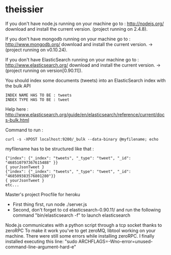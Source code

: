 theissier
=========

If you don't have node.js running on your machine go to : http://nodejs.org/ download and install the current version. 
(project running on 2.4.8).

If you don't have mongodb running on your machine go to : http://www.mongodb.org/ download and install the current version.
-> (project running on v0.10.24).

If you don't have ElasticSearch running on your machine go to : http://www.elasticsearch.org/ download and install the current version.
-> (project running on version[0.90.11]).

You should index some documents (tweets) into an ElasticSearch index with the bulk API
```
INDEX NAME HAS TO BE : tweets
INDEX TYPE HAS TO BE : tweet
```
Help here : http://www.elasticsearch.org/guide/en/elasticsearch/reference/current/docs-bulk.html

Command to run : 
```
curl -s -XPOST localhost:9200/_bulk --data-binary @myfilename; echo
```
myfilename has to be structured like that : 
```
{"index": {"_index": "tweets", "_type": "tweet", "_id": "468510797367615488" }} 
{ yourJsonTweet }  
{"index": {"_index": "tweets", "_type": "tweet", "_id": "468509383576801280"}}
{ yourJsonTweet } 
etc...
```


Master's project
Procfile for heroku
- First thing first, run node ./server.js
- Second, don't forget to cd elasticsearch-0.90.11/ and run the following command "bin/elasticsearch -f" to launch elasticsearch

Node.js communicates with a python script through a tcp socket thanks to zeroRPC
To make it work you've to get zeroMQ, libtool working on your machine.
There were still some errors while installing zeroRPC. I finally installed executing this line:
"sudo ARCHFLAGS=-Wno-error=unused-command-line-argument-hard-e"
